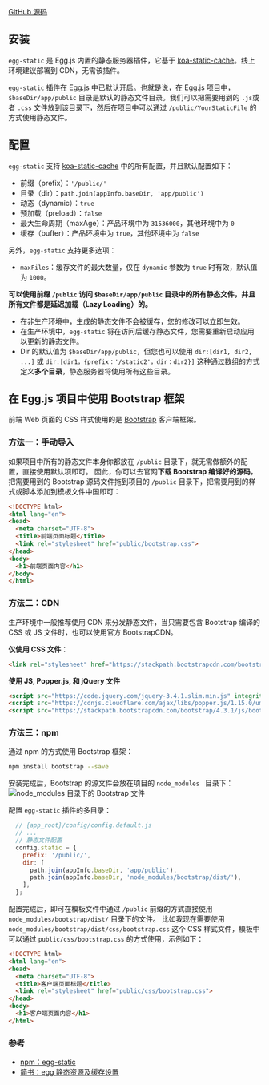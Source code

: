 [GitHub 源码](https://github.com/eggjs/egg-static)

## 安装

`egg-static` 是 Egg.js 内置的静态服务器插件，它基于 [koa-static-cache](https://github.com/koajs/static-cache)。线上环境建议部署到 CDN，无需该插件。

`egg-static` 插件在 Egg.js 中已默认开启。也就是说，在 Egg.js 项目中， `$baseDir/app/public` 目录是默认的静态文件目录。我们可以把需要用到的 `.js`或者 `.css` 文件放到该目录下，然后在项目中可以通过 `/public/YourStaticFile` 的方式使用静态文件。

## 配置

`egg-static` 支持  [koa-static-cache](https://github.com/koajs/static-cache) 中的所有配置，并且默认配置如下：

* 前缀（prefix）：`'/public/'`
* 目录（dir）：`path.join(appInfo.baseDir, 'app/public')`
* 动态（dynamic）：`true`
* 预加载（preload）：`false`
* 最大生命周期（maxAge）：产品环境中为 `31536000`，其他环境中为 `0`
* 缓存（buffer）：产品环境中为 `true`，其他环境中为 `false`

另外，`egg-static`  支持更多选项：

* `maxFiles`：缓存文件的最大数量，仅在 `dynamic` 参数为 `true` 时有效，默认值为 `1000`。

**可以使用前缀 `/public` 访问 `$baseDir/app/public` 目录中的所有静态文件，并且所有文件都是延迟加载（Lazy Loading）的。**

* 在非生产环境中，生成的静态文件不会被缓存，您的修改可以立即生效。
* 在生产环境中，`egg-static` 将在访问后缓存静态文件，您需要重新启动应用以更新的静态文件。
* Dir 的默认值为 `$baseDir/app/public`，但您也可以使用 `dir:[dir1, dir2, ...]` 或 `dir:[dir1，{prefix：'/static2'，dir：dir2}]` 这种通过数组的方式定义**多个目录**，静态服务器将使用所有这些目录。


## 在 Egg.js 项目中使用 Bootstrap 框架

前端 Web 页面的 CSS 样式使用的是 [Bootstrap](https://v4ing.bootcss.com/
) 客户端框架。

### 方法一：手动导入

如果项目中所有的静态文件本身你都放在 `/public` 目录下，就无需做额外的配置，直接使用默认项即可。
因此，你可以去官网**下载 Bootstrap 编译好的源码**，把需要用到的 Bootstrap 源码文件拖到项目的 `/public` 目录下，把需要用到的样式或脚本添加到模板文件中国即可：
```html
<!DOCTYPE html>
<html lang="en">
<head>
  <meta charset="UTF-8">
  <title>前端页面标题</title>
  <link rel="stylesheet" href="public/bootstrap.css">
</head>
<body>
  <h1>前端页面内容</h1>
</body>
</html>
```

### 方法二：CDN

生产环境中一般推荐使用 CDN 来分发静态文件，当只需要包含 Bootstrap 编译的 CSS 或 JS 文件时，也可以使用官方 BootstrapCDN。

**仅使用 CSS 文件**：
```html
<link rel="stylesheet" href="https://stackpath.bootstrapcdn.com/bootstrap/4.3.1/css/bootstrap.min.css" integrity="sha384-ggOyR0iXCbMQv3Xipma34MD+dH/1fQ784/j6cY/iJTQUOhcWr7x9JvoRxT2MZw1T" crossorigin="anonymous">
```

**使用 JS, Popper.js, 和 jQuery 文件**
```html
<script src="https://code.jquery.com/jquery-3.4.1.slim.min.js" integrity="sha384-J6qa4849blE2+poT4WnyKhv5vZF5SrPo0iEjwBvKU7imGFAV0wwj1yYfoRSJoZ+n" crossorigin="anonymous"></script>
<script src="https://cdnjs.cloudflare.com/ajax/libs/popper.js/1.15.0/umd/popper.min.js" integrity="sha384-L2pyEeut/H3mtgCBaUNw7KWzp5n9+4pDQiExs933/5QfaTh8YStYFFkOzSoXjlTb" crossorigin="anonymous"></script>
<script src="https://stackpath.bootstrapcdn.com/bootstrap/4.3.1/js/bootstrap.min.js" integrity="sha384-JjSmVgyd0p3pXB1rRibZUAYoIIy6OrQ6VrjIEaFf/nJGzIxFDsf4x0xIM+B07jRM" crossorigin="anonymous"></script>
```

### 方法三：npm

通过 npm 的方式使用 Bootstrap 框架：

```bash
npm install bootstrap --save
```

安装完成后，Bootstrap 的源文件会放在项目的 `node_modules ` 目录下：
![node_modules 目录下的 Bootstrap 文件](https://upload-images.jianshu.io/upload_images/2648731-ddb6e747ecd3eff5.jpg?imageMogr2/auto-orient/strip%7CimageView2/2/w/300)

配置 `egg-static` 插件的多目录：
```javascript
  // {app_root}/config/config.default.js
  // ...
  // 静态文件配置
  config.static = {
    prefix: '/public/',
    dir: [
      path.join(appInfo.baseDir, 'app/public'),
      path.join(appInfo.baseDir, 'node_modules/bootstrap/dist/'),
    ],
  };
```
配置完成后，即可在模板文件中通过 `/public` 前缀的方式直接使用 `node_modules/bootstrap/dist/` 目录下的文件。
比如我现在需要使用 `node_modules/bootstrap/dist/css/bootstrap.css` 这个 CSS 样式文件，模板中可以通过 `public/css/bootstrap.css` 的方式使用，示例如下：

```html
<!DOCTYPE html>
<html lang="en">
<head>
  <meta charset="UTF-8">
  <title>客户端页面标题</title>
  <link rel="stylesheet" href="public/css/bootstrap.css">
</head>
<body>
  <h1>客户端页面内容</h1>
</html>
```

### 参考

* [npm：egg-static](https://www.npmjs.com/package/egg-static)
* [简书：egg 静态资源及缓存设置](https://www.jianshu.com/p/7e23f1c69279)


